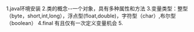 1.java环境安装
2.类的概念--一个对象，具有多种属性和方法
3.变量类型：整型（byte，short,int,long），浮点型(float,double)，字符型（char）,布尔型（boolean）
4.final 有且仅有一次定义变量机会
5.

